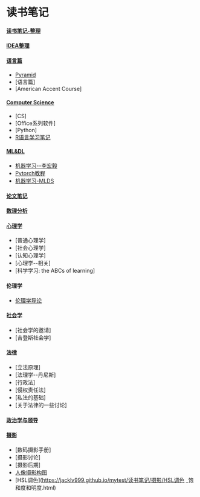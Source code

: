 # 读书笔记

#### [读书笔记-整理](https://jacklv999.github.io/mytest/%E8%AF%BB%E4%B9%A6%E7%AC%94%E8%AE%B0/%E8%AF%BB%E4%B9%A6%E7%AC%94%E8%AE%B0-%E6%95%B4%E7%90%86/%E8%AF%BB%E4%B9%A6%E7%AC%94%E8%AE%B0-%E6%95%B4%E7%90%86.md)

#### [IDEA整理](https://jacklv999.github.io/mytest/%E8%AF%BB%E4%B9%A6%E7%AC%94%E8%AE%B0/IDEA%E6%95%B4%E7%90%86/IDEA%E6%95%B4%E7%90%86.md)

#### [语言篇](https://jacklv999.github.io/mytest/%E8%AF%BB%E4%B9%A6%E7%AC%94%E8%AE%B0/%E8%AF%AD%E8%A8%80%E7%AF%87/%E8%AF%AD%E8%A8%80%E7%AF%87.md)

- [Pyramid](https://jacklv999.github.io/mytest/读书笔记/语言篇/Pyramid.html) 
- [语言篇]
- [American Accent Course]

#### [Computer Science](https://jacklv999.github.io/mytest/%E8%AF%BB%E4%B9%A6%E7%AC%94%E8%AE%B0/CS/cs.md)

- [CS]
- [Office系列软件]
- [Python]
- [R语言学习笔记](https://jacklv999.github.io/mytest/读书笔记/CS/R语言学习笔记/目录.html) 

#### [ML&DL](https://jacklv999.github.io/mytest/%E8%AF%BB%E4%B9%A6%E7%AC%94%E8%AE%B0/ML&DL/ML&DL.md)

- [机器学习--李宏毅](https://jacklv999.github.io/mytest/读书笔记/ML&DL/ML&DL-机器学习-李宏毅/目录.html) 
- [Pytorch教程](https://jacklv999.github.io/mytest/读书笔记/ML&DL/ML&DL-Pytorch教程Mvan/目录.html) 
- [机器学习-MLDS](https://jacklv999.github.io/mytest/读书笔记/ML&DL/ML&DL-MLDS/) 

#### [论文笔记](https://jacklv999.github.io/mytest/读书笔记/论文笔记/) 

#### [数理分析](https://jacklv999.github.io/mytest/%E8%AF%BB%E4%B9%A6%E7%AC%94%E8%AE%B0/%E6%95%B0%E7%90%86%E5%88%86%E6%9E%90/%E6%95%B0%E7%90%86%E5%88%86%E6%9E%90.md)

#### [心理学](https://jacklv999.github.io/mytest/%E8%AF%BB%E4%B9%A6%E7%AC%94%E8%AE%B0/%E5%BF%83%E7%90%86%E5%AD%A6/%E5%BF%83%E7%90%86%E5%AD%A6.md)

- [普通心理学]
- [社会心理学]
- [认知心理学]
- [心理学--相关]
- [科学学习: the ABCs of learning]

#### 伦理学

- [伦理学导论](https://jacklv999.github.io/mytest/读书笔记/伦理学/伦理学导论.html) 

#### [社会学](https://jacklv999.github.io/mytest/%E8%AF%BB%E4%B9%A6%E7%AC%94%E8%AE%B0/%E7%A4%BE%E4%BC%9A%E5%AD%A6/%E7%A4%BE%E4%BC%9A%E5%AD%A6.md)

- [社会学的邀请]
- [吉登斯社会学]

#### [法律](https://jacklv999.github.io/mytest/%E8%AF%BB%E4%B9%A6%E7%AC%94%E8%AE%B0/%E6%B3%95%E5%BE%8B/%E6%B3%95%E5%BE%8B.md)

- [立法原理]
- [法理学--丹尼斯]
- [行政法]
- [侵权责任法]
- [私法的基础]
- [关于法律的一些讨论]

#### [政治学与领导](https://jacklv999.github.io/mytest/%E8%AF%BB%E4%B9%A6%E7%AC%94%E8%AE%B0/%E6%94%BF%E6%B2%BB%E5%AD%A6%E4%B8%8E%E9%A2%86%E5%AF%BC/%E6%94%BF%E6%B2%BB%E5%AD%A6%E4%B8%8E%E9%A2%86%E5%AF%BC.md)

#### [摄影](https://jacklv999.github.io/mytest/读书笔记/摄影) 

- [数码摄影手册]
- [摄影讨论]
- [摄影后期]
- [人像摄影构图](https://jacklv999.github.io/mytest/读书笔记/摄影/人像摄影构图.html) 
- [HSL调色](https://jacklv999.github.io/mytest/读书笔记/摄影/HSL调色 _饱和度和明度.html) 